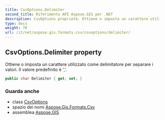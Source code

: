 ```yaml
---
title: CsvOptions.Delimiter
second_title: Riferimento API Aspose.GIS per .NET
description: CsvOptions proprietà. Ottiene o imposta un carattere utilizzato come delimitatore per separare i valori. Il valore predefinito è .
type: docs
weight: 70
url: /it/net/aspose.gis.formats.csv/csvoptions/delimiter/
---
```

## CsvOptions.Delimiter property

Ottiene o imposta un carattere utilizzato come delimitatore per separare i valori. Il valore predefinito è ','.

```csharp
public char Delimiter { get; set; }
```

### Guarda anche

* class [CsvOptions](../)
* spazio dei nomi [Aspose.Gis.Formats.Csv](../../csvoptions/)
* assemblea [Aspose.GIS](../../../)



